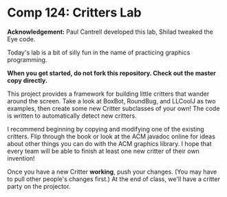 Comp 124: Critters Lab
====

**Acknowledgement:** Paul Cantrell developed this lab, Shilad tweaked the Eye code.

Today's lab is a bit of silly fun in the name of practicing graphics programming.

**When you get started, do not fork this repository. Check out the master copy directly.**

This project provides a framework for building little critters that wander around the screen.
Take a look at BoxBot, RoundBug, and LLCoolJ as two examples, then create some new Critter subclasses of your own!
The code is written to automatically detect new critters.

I recommend beginning by copying and modifying one of the existing critters.
Flip through the book or look at the ACM javadoc online for ideas about other things you can do with the ACM graphics library.
I hope that every team will be able to finish at least one new critter of their own invention!

Once you have a new Critter **working**, push your changes.
(You may have to pull other people's changes first.)
At the end of class, we'll have a critter party on the projector.
